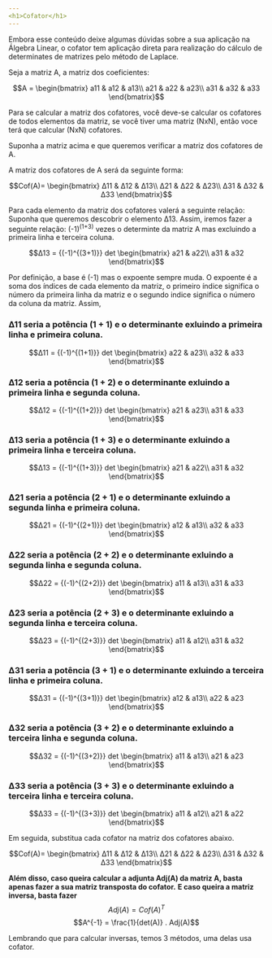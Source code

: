 ```yaml
---
<h1>Cofator</h1>
---
```


Embora esse conteúdo deixe algumas dúvidas sobre a sua aplicação na Álgebra Linear, o cofator tem aplicação direta para realização do cálculo de determinates de matrizes pelo método de Laplace.

Seja a matriz A, a matriz dos coeficientes:

$$A = \begin{bmatrix}
a11 & a12 & a13\\
a21 & a22 & a23\\
a31 & a32 & a33
\end{bmatrix}$$

Para se calcular a matriz dos cofatores, você deve-se calcular os cofatores de todos elementos da matriz, se você tiver uma matriz (NxN), então voce terá que calcular (NxN) cofatores.

Suponha a matriz acima e que queremos verificar a matriz dos cofatores de A.

A matriz dos cofatores de A será da seguinte forma:

$$Cof(A)= \begin{bmatrix}
Δ11 & Δ12 & Δ13\\
Δ21 & Δ22 & Δ23\\
Δ31 & Δ32 & Δ33
\end{bmatrix}$$

Para cada elemento da matriz dos cofatores valerá a seguinte relação:
Suponha que queremos descobrir o elemento Δ13. Assim, iremos fazer a seguinte relação: (-1)<sup>(1+3)</sup> vezes o determinte da matriz A mas excluindo a primeira linha e terceira coluna.

$$Δ13 = {(-1)^{(3+1)}} det
\begin{bmatrix}
a21 & a22\\
a31 & a32
\end{bmatrix}$$

Por definição, a base é (-1) mas o expoente sempre muda. O expoente é a soma dos índices de cada elemento da matriz, o primeiro índice significa o número da primeira linha da matriz e o segundo indice significa o número da coluna da matriz.
Assim,

### Δ11 seria a potência (1 + 1) e o determinante exluindo a primeira linha e primeira coluna.

$$Δ11 = {(-1)^{(1+1)}} det
\begin{bmatrix}
a22 & a23\\
a32 & a33
\end{bmatrix}$$

### Δ12 seria a potência (1 + 2) e o determinante exluindo a primeira linha e segunda coluna.

$$Δ12 = {(-1)^{(1+2)}} det
\begin{bmatrix}
a21 & a23\\
a31 & a33
\end{bmatrix}$$

### Δ13 seria a potência (1 + 3) e o determinante exluindo a primeira linha e terceira coluna.

$$Δ13 = {(-1)^{(1+3)}} det
\begin{bmatrix}
a21 & a22\\
a31 & a32
\end{bmatrix}$$

### Δ21 seria a potência (2 + 1) e o determinante exluindo a segunda linha e primeira coluna.

$$Δ21 = {(-1)^{(2+1)}} det
\begin{bmatrix}
a12 & a13\\
a32 & a33
\end{bmatrix}$$

### Δ22 seria a potência (2 + 2) e o determinante exluindo a segunda linha e segunda coluna.

$$Δ22 = {(-1)^{(2+2)}} det
\begin{bmatrix}
a11 & a13\\
a31 & a33
\end{bmatrix}$$

### Δ23 seria a potência (2 + 3) e o determinante exluindo a segunda linha e terceira coluna.

$$Δ23 = {(-1)^{(2+3)}} det
\begin{bmatrix}
a11 & a12\\
a31 & a32
\end{bmatrix}$$

### Δ31 seria a potência (3 + 1) e o determinante exluindo a terceira linha e primeira coluna.

$$Δ31 = {(-1)^{(3+1)}} det
\begin{bmatrix}
a12 & a13\\
a22 & a23
\end{bmatrix}$$

### Δ32 seria a potência (3 + 2) e o determinante exluindo a terceira linha e segunda coluna.

$$Δ32 = {(-1)^{(3+2)}} det
\begin{bmatrix}
a11 & a13\\
a21 & a23
\end{bmatrix}$$

### Δ33 seria a potência (3 + 3) e o determinante exluindo a terceira linha e terceira coluna.

$$Δ33 = {(-1)^{(3+3)}} det
\begin{bmatrix}
a11 & a12\\
a21 & a22
\end{bmatrix}$$

Em seguida, substitua cada cofator na matriz dos cofatores abaixo.

$$Cof(A)= \begin{bmatrix}
Δ11 & Δ12 & Δ13\\
Δ21 & Δ22 & Δ23\\
Δ31 & Δ32 & Δ33
\end{bmatrix}$$

**Além disso, caso queira calcular a adjunta Adj(A) da matriz A, basta apenas fazer a sua matriz transposta do cofator.**
**E caso queira a matriz inversa, basta fazer**
$$Adj(A) = Cof(A)^{T}$$
$$A^{-1} = \frac{1}{det(A)} . Adj(A)$$

Lembrando que para calcular inversas, temos 3 métodos, uma delas usa cofator.
